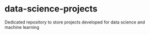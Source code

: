 # data-science-projects
Dedicated repository to store projects developed for data science and machine learning
